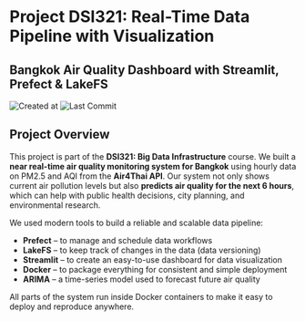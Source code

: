 # Project DSI321: Real-Time Data Pipeline with Visualization

## Bangkok Air Quality Dashboard with Streamlit, Prefect & LakeFS

![Created at](https://img.shields.io/github/created-at/Nxmfqn/dsi321_2025?color=3CB371&labelColor=2E8B57&label=Created%20at)
![Last Commit](https://img.shields.io/github/last-commit/Nxmfqn/dsi321_2025?color=20B2AA&labelColor=006A6A&label=Last%20commit)

## Project Overview

This project is part of the **DSI321: Big Data Infrastructure** course. We built a **near real-time air quality monitoring system for Bangkok** using hourly data on PM2.5 and AQI from the **Air4Thai API**. Our system not only shows current air pollution levels but also **predicts air quality for the next 6 hours**, which can help with public health decisions, city planning, and environmental research.

We used modern tools to build a reliable and scalable data pipeline:

* **Prefect** – to manage and schedule data workflows
* **LakeFS** – to keep track of changes in the data (data versioning)
* **Streamlit** – to create an easy-to-use dashboard for data visualization
* **Docker** – to package everything for consistent and simple deployment
* **ARIMA** – a time-series model used to forecast future air quality

All parts of the system run inside Docker containers to make it easy to deploy and reproduce anywhere.



